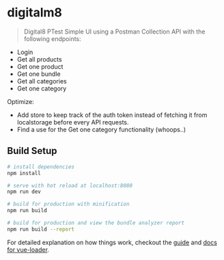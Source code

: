 # digitalm8

> Digital8 PTest
Simple UI using a Postman Collection API with the following endpoints:
  * Login
  * Get all products
  * Get one product
  * Get one bundle
  * Get all categories
  * Get one category

Optimize:
  * Add store to keep track of the auth token instead of fetching it from localstorage
  before every API requests.
  * Find a use for the Get one category functionality (whoops..)



## Build Setup

``` bash
# install dependencies
npm install

# serve with hot reload at localhost:8080
npm run dev

# build for production with minification
npm run build

# build for production and view the bundle analyzer report
npm run build --report
```

For detailed explanation on how things work, checkout the [guide](http://vuejs-templates.github.io/webpack/) and [docs for vue-loader](http://vuejs.github.io/vue-loader).
